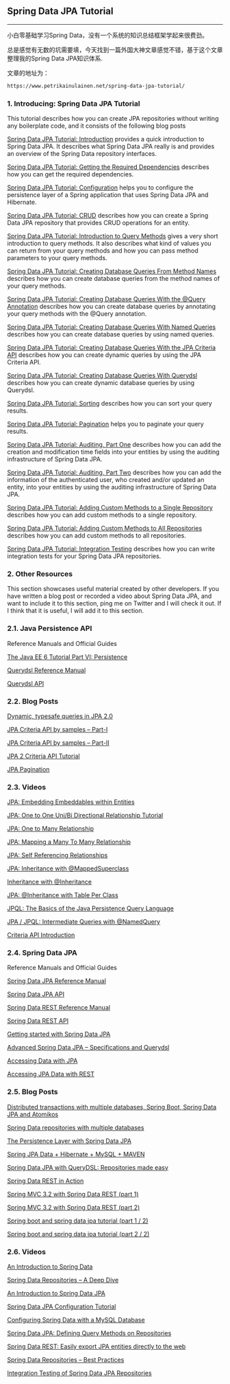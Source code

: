 ## Spring Data JPA Tutorial
-----

小白零基础学习Spring Data，没有一个系统的知识总结框架学起来很费劲。

总是感觉有无数的坑需要填，今天找到一篇外国大神文章感觉不错，基于这个文章整理我的Spring Data JPA知识体系.


文章的地址为：
```html
https://www.petrikainulainen.net/spring-data-jpa-tutorial/
```

### 1. Introducing: Spring Data JPA Tutorial

This tutorial describes how you can create JPA repositories without writing any boilerplate code, and it consists of the following blog posts

[Spring Data JPA Tutorial: Introduction]()
provides a quick introduction to Spring Data JPA. It describes what Spring Data JPA really is and provides an overview of the Spring Data repository interfaces.

[Spring Data JPA Tutorial: Getting the Required Dependencies]()
describes how you can get the required dependencies.

[Spring Data JPA Tutorial: Configuration]() 
helps you to configure the persistence layer of a Spring application that uses Spring Data JPA and Hibernate.

[Spring Data JPA Tutorial: CRUD]()
describes how you can create a Spring Data JPA repository that provides CRUD operations for an entity.

[Spring Data JPA Tutorial: Introduction to Query Methods]()
gives a very short introduction to query methods. It also describes what kind of values you can return from your query methods and how you can pass method parameters to your query methods.

[Spring Data JPA Tutorial: Creating Database Queries From Method Names]() 
describes how you can create database queries from the method names of your query methods.

[Spring Data JPA Tutorial: Creating Database Queries With the @Query Annotation]() 
describes how you can create database queries by annotating your query methods with the @Query annotation.

[Spring Data JPA Tutorial: Creating Database Queries With Named Queries]()
describes how you can create database queries by using named queries.

[Spring Data JPA Tutorial: Creating Database Queries With the JPA Criteria API]()
describes how you can create dynamic queries by using the JPA Criteria API.

[Spring Data JPA Tutorial: Creating Database Queries With Querydsl]()
describes how you can create dynamic database queries by using Querydsl.

[Spring Data JPA Tutorial: Sorting]() 
describes how you can sort your query results.

[Spring Data JPA Tutorial: Pagination]() 
helps you to paginate your query results.

[Spring Data JPA Tutorial: Auditing, Part One]() 
describes how you can add the creation and modification time fields into your entities by using the auditing infrastructure of Spring Data JPA.

[Spring Data JPA Tutorial: Auditing, Part Two]() 
describes how you can add the information of the authenticated user, who created and/or updated an entity, into your entities by using the auditing infrastructure of Spring Data JPA.

[Spring Data JPA Tutorial: Adding Custom Methods to a Single Repository]() 
describes how you can add custom methods to a single repository.

[Spring Data JPA Tutorial: Adding Custom Methods to All Repositories]() 
describes how you can add custom methods to all repositories.

[Spring Data JPA Tutorial: Integration Testing]() 
describes how you can write integration tests for your Spring Data JPA repositories.

### 2. Other Resources
This section showcases useful material created by other developers. If you have written a blog post or recorded a video about Spring Data JPA, and want to include it to this section, ping me on Twitter and I will check it out. If I think that it is useful, I will add it to this section.

### 2.1. Java Persistence API

Reference Manuals and Official Guides

[The Java EE 6 Tutorial Part VI: Persistence](http://docs.oracle.com/javaee/6/tutorial/doc/bnbpy.html)

[Querydsl Reference Manual](http://www.querydsl.com/static/querydsl/3.3.2/reference/html/)

[Querydsl API](http://www.querydsl.com/static/querydsl/3.3.2/apidocs/)


### 2.2. Blog Posts

[Dynamic, typesafe queries in JPA 2.0](http://www.ibm.com/developerworks/java/library/j-typesafejpa/)

[JPA Criteria API by samples – Part-I](http://www.altuure.com/2010/09/23/jpa-criteria-api-by-samples-part-i/)

[JPA Criteria API by samples – Part-II](https://web.archive.org/web/20170829042703/http://www.altuure.com:80/2010/09/23/jpa-criteria-api-by-samples-%E2%80%93-part-ii)

[JPA 2 Criteria API Tutorial](http://www.jumpingbean.co.za/blogs/jpa2-criteria-api)

[JPA Pagination](http://www.baeldung.com/jpa-pagination)


### 2.3. Videos

[JPA: Embedding Embeddables within Entities](http://www.youtube.com/watch?v=CV-qLwYKajI)

[JPA: One to One Uni/Bi Directional Relationship Tutorial](http://www.youtube.com/watch?v=QNYJBe2AZ-I)

[JPA: One to Many Relationship](http://www.youtube.com/watch?v=j1xxxrpbwME)

[JPA: Mapping a Many To Many Relationship](http://www.youtube.com/watch?v=BO-Gy4XC6QE)

[JPA: Self Referencing Relationships](http://www.youtube.com/watch?v=GV2tA3_uKBE)

[JPA: Inheritance with @MappedSuperclass](http://www.youtube.com/watch?v=7kjiNuqsSq8)

[Inheritance with @Inheritance](http://www.youtube.com/watch?v=yvQrc2WigMc)

[JPA: @Inheritance with Table Per Class](http://www.youtube.com/watch?v=fek69xLYJ3Y)

[JPQL: The Basics of the Java Persistence Query Language](http://www.youtube.com/watch?v=KdJ4W7nqhVg)

[JPA / JPQL: Intermediate Queries with @NamedQuery](http://www.youtube.com/watch?v=qlpeBFJWTys)

[Criteria API Introduction](http://www.youtube.com/watch?v=J-f4jvljpgQ)


### 2.4. Spring Data JPA

Reference Manuals and Official Guides

[Spring Data JPA Reference Manual](http://docs.spring.io/spring-data/jpa/docs/1.5.x/reference/html/)

[Spring Data JPA API](http://docs.spring.io/spring-data/jpa/docs/1.5.x/api/)

[Spring Data REST Reference Manual](http://docs.spring.io/spring-data/rest/docs/2.0.x/reference/html/)

[Spring Data REST API](http://docs.spring.io/spring-data/rest/docs/2.0.x/api/)

[Getting started with Spring Data JPA](http://spring.io/blog/2011/02/10/getting-started-with-spring-data-jpa)

[Advanced Spring Data JPA – Specifications and Querydsl](http://spring.io/blog/2011/04/26/advanced-spring-data-jpa-specifications-and-querydsl/)

[Accessing Data with JPA](http://spring.io/guides/gs/accessing-data-jpa/)

[Accessing JPA Data with REST](https://spring.io/guides/gs/accessing-data-rest/)


### 2.5. Blog Posts

[Distributed transactions with multiple databases, Spring Boot, Spring Data JPA and Atomikos](http://fabiomaffioletti.me/blog/2014/04/15/distributed-transactions-multiple-databases-spring-boot-spring-data-jpa-atomikos/)

[Spring Data repositories with multiple databases](http://scattercode.co.uk/2013/11/18/spring-data-multiple-databases/)

[The Persistence Layer with Spring Data JPA](http://www.baeldung.com/2011/12/22/the-persistence-layer-with-spring-data-jpa/)

[Spring JPA Data + Hibernate + MySQL + MAVEN](http://fruzenshtein.com/spring-jpa-data-hibernate-mysql/)

[Spring Data JPA with QueryDSL: Repositories made easy](https://blog.42.nl/articles/spring-data-jpa-with-querydsl-repositories-made-easy/)

[Spring Data REST in Action](http://www.javacodegeeks.com/2013/08/spring-data-rest-in-action.html)

[Spring MVC 3.2 with Spring Data REST (part 1)](http://krams915.blogspot.fi/2012/11/spring-mvc-32-with-spring-data-rest.html)

[Spring MVC 3.2 with Spring Data REST (part 2)](http://krams915.blogspot.fi/2012/11/spring-mvc-32-with-spring-data-rest_20.html)

[Spring boot and spring data jpa tutorial (part 1 / 2)](http://ufasoli.blogspot.ch/2014/02/spring-boot-and-spring-data-jpa.html)

[Spring boot and spring data jpa tutorial (part 2 / 2)](http://ufasoli.blogspot.fi/2014/02/spring-boot-and-spring-data-jpa_6.html)

### 2.6. Videos

[An Introduction to Spring Data](http://www.youtube.com/watch?v=jIae_pcG-9M)

[Spring Data Repositories – A Deep Dive](http://www.youtube.com/watch?v=JobDILuItcU)

[An Introduction to Spring Data JPA](http://www.youtube.com/watch?v=Yg2gCpBCkZw)

[Spring Data JPA Configuration Tutorial](http://www.youtube.com/watch?v=kM7Gr3XTzIg)

[Configuring Spring Data with a MySQL Database](http://www.youtube.com/watch?v=8B-mEllEuWE)

[Spring Data JPA: Defining Query Methods on Repositories](http://www.youtube.com/watch?v=SKRtcK7Fp3I)

[Spring Data REST: Easily export JPA entities directly to the web](http://www.youtube.com/watch?v=kaiH1HsacPs)

[Spring Data Repositories – Best Practices](http://www.youtube.com/watch?v=hwNyzkWENE0)

[Integration Testing of Spring Data JPA Repositories](http://www.youtube.com/watch?v=TItcLbGTRK0)
